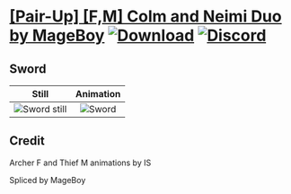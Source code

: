 # [\[Pair-Up\] \[F,M\] Colm and Neimi Duo by MageBoy](./) [![Download](https://img.shields.io/badge/Download--red?style=social&logo=github)](https://minhaskamal.github.io/DownGit/#/home?url=https://github.com/Klokinator/FE-Repo/tree/main/Battle%20Animations%2FBards%2C%20Dancers%2C%20Suppliers%2C%20Misc%2F%5BPair-Up%5D%20%5BF%2CM%5D%20Colm%20and%20Neimi%20Duo%20by%20MageBoy%2F1.%20Sword) [![Discord](https://img.shields.io/badge/Discord--blue?style=social&logo=discord)](https://discord.gg/C7VNGnyTPA)

## Sword

| Still | Animation |
| :---: | :-------: |
| ![Sword still](./Sword_000.png) | ![Sword](./Sword.gif) |

## Credit

Archer F and Thief M animations by IS

Spliced by MageBoy
